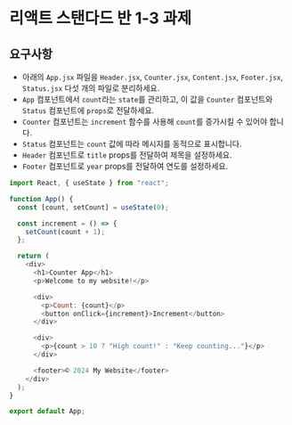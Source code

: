# 리액트 스탠다드 반 1-3 과제

## 요구사항

- 아래의 `App.jsx` 파일을 `Header.jsx`, `Counter.jsx`, `Content.jsx`, `Footer.jsx`, `Status.jsx` 다섯 개의 파일로 분리하세요.
- `App` 컴포넌트에서 `count`라는 `state`를 관리하고, 이 값을 `Counter` 컴포넌트와 `Status` 컴포넌트에 `props`로 전달하세요.
- `Counter` 컴포넌트는 `increment` 함수를 사용해 `count`를 증가시킬 수 있어야 합니다.
- `Status` 컴포넌트는 `count` 값에 따라 메시지를 동적으로 표시합니다.
- `Header` 컴포넌트로 `title` props를 전달하여 제목을 설정하세요.
- `Footer` 컴포넌트로 `year` props를 전달하여 연도를 설정하세요.

```javascript
import React, { useState } from "react";

function App() {
  const [count, setCount] = useState(0);

  const increment = () => {
    setCount(count + 1);
  };

  return (
    <div>
      <h1>Counter App</h1>
      <p>Welcome to my website!</p>

      <div>
        <p>Count: {count}</p>
        <button onClick={increment}>Increment</button>
      </div>

      <div>
        <p>{count > 10 ? "High count!" : "Keep counting..."}</p>
      </div>

      <footer>© 2024 My Website</footer>
    </div>
  );
}

export default App;
```
